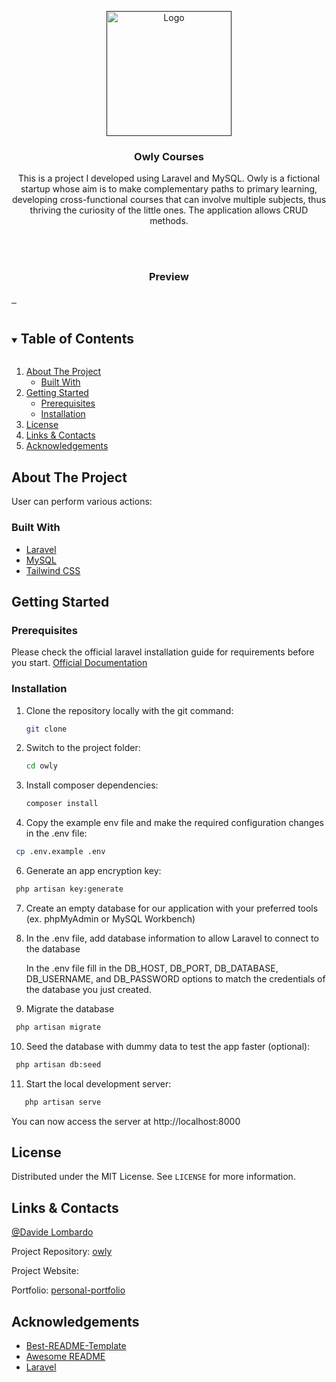 <p align="center">

  <p align="center">
    <a href="">
        <img src="public/images/favicon.png" alt="Logo" width="200" height="200">
    </a>
   </p>
  
  <h3 align="center">Owly Courses</h3>

  <p align="center">
    This is a project I developed using Laravel and MySQL. Owly is a fictional startup whose aim is to make complementary paths to primary learning, developing cross-functional courses that can involve multiple subjects, thus thriving the curiosity of the little ones.
    The application allows CRUD methods.
  </p>

  <br>
  <br>

  <h3 align="center">Preview</h3>

  <a href="">
    <img src="public/screenshots/" alt="">
  </a>

  <a href="">
    <img src="public/screenshots/" alt="">
  </a>

  <a href="">
    <img src="public/screenshots/" alt="">
  </a>

</p>

<details open="open">
  <summary><h2 style="display: inline-block">Table of Contents</h2></summary>
  <ol>
    <li>
      <a href="#about-the-project">About The Project</a>
      <ul>
        <li><a href="#built-with">Built With</a></li>
      </ul>
    </li>
    <li>
      <a href="#getting-started">Getting Started</a>
      <ul>
        <li><a href="#prerequisites">Prerequisites</a></li>
        <li><a href="#installation">Installation</a></li>
      </ul>
    </li>
    <li><a href="#license">License</a></li>
    <li><a href="#links-contacts">Links & Contacts</a></li>
    <li><a href="#acknowledgements">Acknowledgements</a></li>
  </ol>
</details>

## About The Project

User can perform various actions:


### Built With

-   [Laravel](https://laravel.com/)
-   [MySQL](https://www.mysql.com/)
-   [Tailwind CSS](https://tailwindcss.com/)

## Getting Started

### Prerequisites

Please check the official laravel installation guide for requirements before you start. [Official Documentation](https://laravel.com/docs/9.x/installation)

### Installation

1. Clone the repository locally with the git command:

    ```sh
    git clone 
    ```

2. Switch to the project folder:

    ```sh
    cd owly
    ```

3. Install composer dependencies:

    ```sh
    composer install
    ```

4. Copy the example env file and make the required configuration changes in the .env file:

```sh
 cp .env.example .env
```

6.  Generate an app encryption key:

```sh
 php artisan key:generate
```

7.  Create an empty database for our application with your preferred tools (ex. phpMyAdmin or MySQL Workbench)


8.  In the .env file, add database information to allow Laravel to connect to the database

    In the .env file fill in the DB_HOST, DB_PORT, DB_DATABASE, DB_USERNAME, and DB_PASSWORD options to match the credentials of the database you just created.


9.  Migrate the database

```sh
 php artisan migrate
```

10. Seed the database with dummy data to test the app faster (optional):

```sh
 php artisan db:seed
```

11. Start the local development server:

```sh
   php artisan serve
```

You can now access the server at http://localhost:8000

## License

Distributed under the MIT License. See `LICENSE` for more information.

## Links & Contacts

[@Davide Lombardo](https://www.linkedin.com/in/davide-lombardo-profile/) 

Project Repository: [owly](https://github.com/Auro-93/bonny-state-bonuses-laravel)

Project Website: []()

Portfolio: [personal-portfolio](https://personal-portfolio-8073c.web.app/)

## Acknowledgements

-   [Best-README-Template](https://github.com/othneildrew/Best-README-Template)
-   [Awesome README](https://github.com/matiassingers/awesome-readme)
-   [Laravel](https://laravel.com/)
